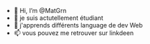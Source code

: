 - 👋 Hi, I’m @MatGrn
- 👀 je suis actutellement étudiant
- 🌱 j'apprends différents language de dev Web
- 📫 vous pouvez me retrouver sur linkdeen

<!---
MatGrn/MatGrn is a ✨ special ✨ repository because its `README.md` (this file) appears on your GitHub profile.
You can click the Preview link to take a look at your changes.
--->

